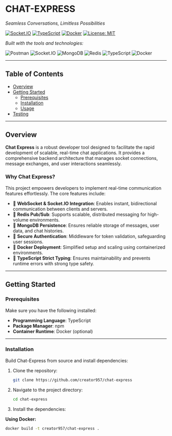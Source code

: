 # CHAT-EXPRESS

_Seamless Conversations, Limitless Possibilities_

[![Socket.IO](https://img.shields.io/badge/Socket.IO-4.5.4-brightgreen)](#)
[![TypeScript](https://img.shields.io/badge/TypeScript-Strict-blue)](#)
[![Docker](https://img.shields.io/badge/Docker-Ready-2496ED)](#)
[![License: MIT](https://img.shields.io/badge/License-MIT-yellow.svg)](https://opensource.org/licenses/MIT)

_Built with the tools and technologies:_

![Postman](https://img.shields.io/badge/Postman-Tested-orange)
![Socket.IO](https://img.shields.io/badge/Socket.IO-4.5.4-brightgreen)
![MongoDB](https://img.shields.io/badge/MongoDB-Persistence-47A248)
![Redis](https://img.shields.io/badge/Redis-Pub/Sub-DC382D)
![TypeScript](https://img.shields.io/badge/TypeScript-Strict-blue)
![Docker](https://img.shields.io/badge/Docker-Ready-2496ED)

---

## Table of Contents

- [Overview](#overview)
- [Getting Started](#getting-started)
  - [Prerequisites](#prerequisites)
  - [Installation](#installation)
  - [Usage](#usage)
- [Testing](#testing)

---

## Overview

**Chat Express** is a robust developer tool designed to facilitate the rapid development of scalable, real-time chat applications. It provides a comprehensive backend architecture that manages socket connections, message exchanges, and user interactions seamlessly.

### Why Chat Express?

This project empowers developers to implement real-time communication features effortlessly. The core features include:

- 🔌 **WebSocket & Socket.IO Integration**: Enables instant, bidirectional communication between clients and servers.
- 📡 **Redis Pub/Sub**: Supports scalable, distributed messaging for high-volume environments.
- 🧠 **MongoDB Persistence**: Ensures reliable storage of messages, user data, and chat histories.
- 🔐 **Secure Authentication**: Middleware for token validation, safeguarding user sessions.
- 🐳 **Docker Deployment**: Simplified setup and scaling using containerized environments.
- 🧾 **TypeScript Strict Typing**: Ensures maintainability and prevents runtime errors with strong type safety.

---

## Getting Started

### Prerequisites

Make sure you have the following installed:

- **Programming Language**: TypeScript
- **Package Manager**: npm
- **Container Runtime**: Docker (optional)

---

### Installation

Build Chat-Express from source and install dependencies:

1. Clone the repository:

    ```bash
    git clone https://github.com/creator957/chat-express
    ```

2. Navigate to the project directory:

    ```bash
    cd chat-express
    ```

3. Install the dependencies:

**Using Docker:**

```bash
docker build -t creator957/chat-express .
